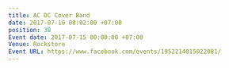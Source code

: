 ```yaml
---
title: AC DC Cover Band
date: 2017-07-10 08:02:00 +07:00
position: 38
Event date: 2017-07-15 00:00:00 +07:00
Venue: Rockstore
Event URL: https://www.facebook.com/events/1952214015022081/
---
```


